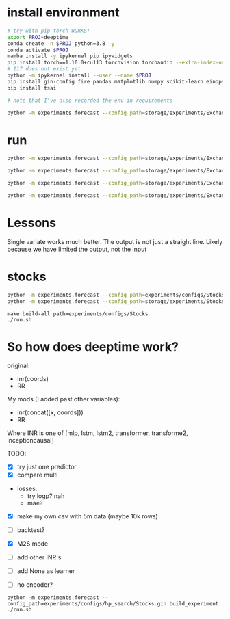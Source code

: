 # install environment

```sh
# try with pip torch WORKS!
export PROJ=deeptime
conda create -n $PROJ python=3.8 -y
conda activate $PROJ
mamba install -y ipykernel pip ipywidgets
pip install torch==1.10.0+cu113 torchvision torchaudio --extra-index-url https://download.pytorch.org/whl/cu113
# 117 does not exist yet
python -m ipykernel install --user --name $PROJ
pip install gin-config fire pandas matplotlib numpy scikit-learn einops tensorboard yapf
pip install tsai

# note that I've also recorded the env in requirements

python -m experiments.forecast --config_path=storage/experiments/Exchange/192S/repeat=0/config.gin run | tee -a storage/experiments/Exchange/192S/repeat=0/instance.log 2>&1%
```

# run

```sh
python -m experiments.forecast --config_path=storage/experiments/Exchange/96S/repeat=0/config.gin run

python -m experiments.forecast --config_path=storage/experiments/Exchange/96Splus/repeat=0/config.gin run

python -m experiments.forecast --config_path=storage/experiments/Exchange/96Splusshort/repeat=0/config.gin run

python -m experiments.forecast --config_path=storage/experiments/Exchange/96Sshort/repeat=0/config.gin run
```


# Lessons

Single variate works much better. The output is not just a straight line. Likely because we have limited the output, not the input

# stocks

```sh
python -m experiments.forecast --config_path=experiments/configs/Stocks/96S.gin build_experiment 
python -m experiments.forecast --config_path=storage/experiments/Stocks/96S/repeat=0/config.gin run
```


```
make build-all path=experiments/configs/Stocks
./run.sh
```

# So how does deeptime work?

original:
- inr(coords)
- RR

My mods (I added past other variables):
- inr(concat([x, coords]))
- RR

Where INR is one of [mlp, lstm, lstm2, transformer, transforme2, inceptioncausal]

TODO:

- [x] try just one predictor
- [x] compare multi
- losses:
    - try logp? nah
    - mae?
- [x] make my own csv with 5m data (maybe 10k rows)
- [ ] backtest?

- [x] M2S mode
- [ ] add other INR's
- [ ] add None as learner
- [ ] no encoder?

```
python -m experiments.forecast --config_path=experiments/configs/hp_search/Stocks.gin build_experiment
./run.sh
```
